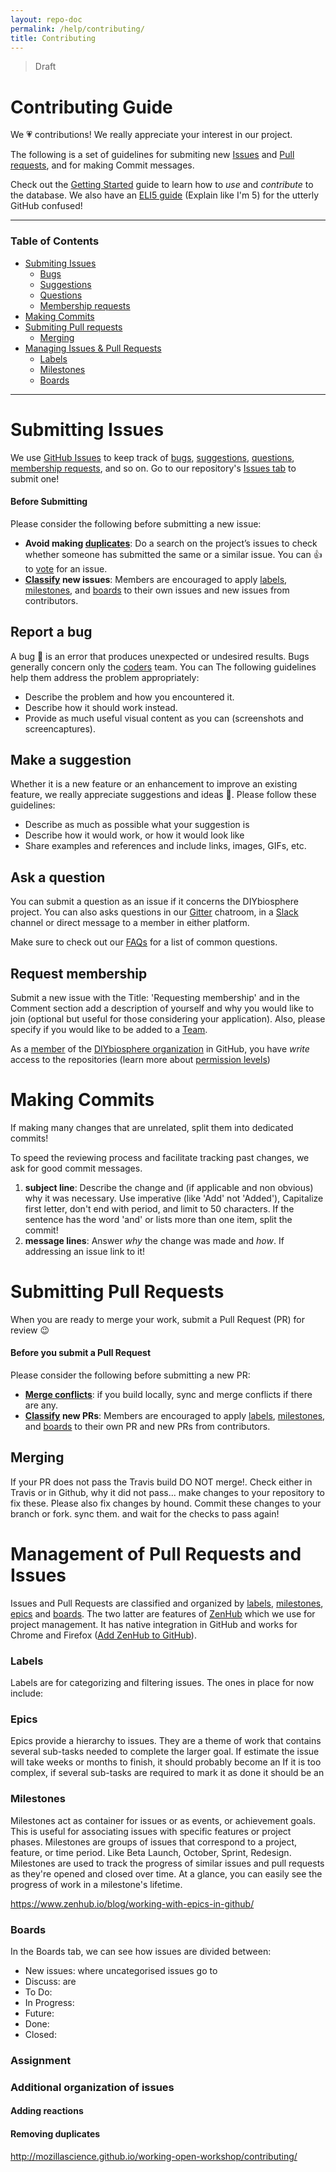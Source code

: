 ```yaml
---
layout: repo-doc
permalink: /help/contributing/
title: Contributing
---
```

> Draft

# Contributing Guide
We :heartpulse: contributions! We really appreciate your interest in our project.

The following is a set of guidelines for submiting new [Issues] and [Pull requests], and for making Commit messages.


Check out the [Getting Started] guide to learn how to _use_ and _contribute_ to the database. We also have an [ELI5 guide] (Explain like I'm 5) for the utterly GitHub confused!

---

### Table of Contents

- [Submiting Issues](#submitting-issues)
  - [Bugs](#report-a-bug)
  - [Suggestions](#make-a-suggestion)
  - [Questions](#ask-a-question)
  - [Membership requests](#requesting-membership)
- [Making Commits](#making-commits)
- [Submiting Pull requests](#subbmittin-Pull-Requests)
  - [Merging]()
- [Managing Issues & Pull Requests](#issue-management)
    - [Labels](#applying-labels)
    - [Milestones](#setting-milestones)
    - [Boards](#using-zenboards)


---

# Submitting Issues
We use [GitHub Issues] to keep track of [bugs](#report-a-bug), [suggestions](#make-a-suggestion), [questions](#ask-a-question), [membership requests](#apply-for-membership), and so on. Go to our repository's [Issues tab] to submit one!

#### Before Submitting
Please consider the following before submitting a new issue:

- **Avoid making [duplicates](#removing-duplicates)**: Do a search on the project’s issues to check whether someone has submitted the same or a similar issue. You can :+1: to [vote](#adding-reactions) for an issue.
- **[Classify](#issue-management) new issues**: Members are encouraged to apply [labels](#labels), [milestones](#milestones), and [boards](#boards) to their own issues and new issues from contributors.

## Report a bug
A bug :bug: is an error that produces unexpected or undesired results. Bugs generally concern only the [coders] team. You can  The following guidelines help them address the problem appropriately:

- Describe the problem and how you encountered it.
- Describe how it should work instead.
- Provide as much useful visual content as you can (screenshots and screencaptures).

## Make a suggestion
Whether it is a new feature or an enhancement to improve an existing feature, we really appreciate suggestions and ideas :gift_heart:. Please follow these guidelines:

- Describe as much as possible what your suggestion is
- Describe how it would work, or how it would look like
- Share examples and references and include links, images, GIFs, etc.

## Ask a question
You can submit a question as an issue if it concerns the DIYbiosphere project. You can also asks questions in our [Gitter] chatroom, in a [Slack] channel or direct message to a member in either platform.

Make sure to check out our [FAQs] for a list of common questions.

## Request membership
Submit a new issue with the Title: 'Requesting membership' and in the Comment section add a description of yourself and why you would like to join (optional but useful for those considering your application). Also, please specify if you would like to be added to a [Team].

As a [member] of the [DIYbiosphere organization] in GitHub, you have _write_ access to the repositories (learn more about [permission levels])

# Making Commits
If making many changes that are unrelated, split them into dedicated commits!

To speed the reviewing process and facilitate tracking past changes, we ask for good commit messages.

1. **subject line**: Describe the change and (if applicable and non obvious) why it was necessary. Use imperative (like 'Add' not 'Added'), Capitalize first letter, don't end with period, and limit to 50 characters. If the sentence has the word 'and' or lists more than one item, split the commit!
2. **message lines**: Answer _why_ the change was made and _how_. If addressing an issue link to it!

# Submitting Pull Requests
When you are ready to merge your work, submit a Pull Request (PR) for review :wink:

#### Before you submit a Pull Request
Please consider the following before submitting a new PR:
- **[Merge conflicts]()**: if you build locally, sync and merge conflicts if there are any.
- **[Classify](#issue-management) new PRs**: Members are encouraged to apply [labels](#labels), [milestones](#milestones), and [boards](#boards) to their own PR and new PRs from contributors.


## Merging
If your PR does not pass the Travis build DO NOT merge!. Check either in Travis or in Github, why it did not pass... make changes to your repository to fix these. Please also fix changes by hound. Commit these changes to your branch or fork. sync them. and wait for the checks to pass again!

# Management of Pull Requests and Issues
Issues and Pull Requests are classified and organized by [labels](#labels), [milestones](#milestones), [epics](#epics) and [boards](#boards). The two latter are features of [ZenHub] which we use for project management. It has native integration in GitHub and works for Chrome and Firefox ([Add ZenHub to GitHub]).

### Labels
Labels are for categorizing and filtering issues. The ones in place for now include:

### Epics
Epics provide a hierarchy to issues. They are a theme of work that contains several sub-tasks needed to complete the larger goal.
If estimate the issue will take weeks or months to finish, it should probably become an
If it is too complex, if several sub-tasks are required to mark it as done it should be an


### Milestones
Milestones act as container for issues or as events, or achievement goals. This is useful for associating issues with specific features or project phases. Milestones are groups of issues that correspond to a project, feature, or time period. Like Beta Launch, October, Sprint, Redesign.
Milestones are used to track the progress of similar issues and pull requests as they're opened and closed over time. At a glance, you can easily see the progress of work in a milestone's lifetime.


https://www.zenhub.io/blog/working-with-epics-in-github/

### Boards
In the Boards tab, we can see how issues are divided between:
- New issues: where uncategorised issues go to
- Discuss: are
- To Do:
- In Progress:
- Future:
- Done:
- Closed:


### Assignment

### Additional organization of issues

#### Adding reactions

#### Removing duplicates













[Issues]: https://github.com/DIYbiosphere/sphere.dir/issues
[Pull Requests]: https://github.com/DIYbiosphere/sphere.dir/pulls
[Getting Started]: /help/getting-started
[Eli5 Guide]: /help/eli5-guide/
[Github issues]: https://guides.github.com/features/issues/
[Issues tab]: https://github.com/DIYbiosphere/sphere.dir/issues
[project’s issues]: https://github.com/DIYbiosphere/sphere.dir/issues
[coders]: https://github.com/orgs/DIYbiosphere/teams/coders
[Gitter]: https://gitter.im/DIYbiosphere/sphere.dir?utm_source=badge&utm_medium=badge&utm_campaign=pr-badge
[Slack]: https://diybiosphere.herokuapp.com/
[1]: #
[FAQs]: /help/faq/
[Team]: /about/organization/#Teams
[member]: /about/organization/#member
[DIYbiosphere organization]: /about/organization/
[permission levels]: /about/organization/#permission-levels
[ZenHub]: #
[Add ZenHub to GitHub]: #

[database]: #
[documentation]: #
[build]: #
[design]: #
[permission levels]: #
[sign up]: #
[submit an issue]: #
[commit changes]: #


http://mozillascience.github.io/working-open-workshop/contributing/
